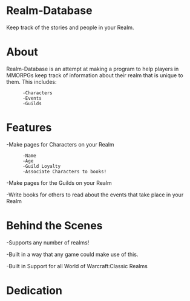 # Realm-Database

Keep track of the stories and people in your Realm.

# About

Realm-Database is an attempt at making a program to help players in MMORPGs keep track of information about their realm that is unique to them. This includes:

          -Characters
          -Events
          -Guilds
          
# Features

-Make pages for Characters on your Realm

          -Name
          -Age
          -Guild Loyalty
          -Associate Characters to books!

-Make pages for the Guilds on your Realm

-Write books for others to read about the events that take place in your Realm

# Behind the Scenes

-Supports any number of realms!

-Built in a way that any game could make use of this.

-Built in Support for all World of Warcraft:Classic Realms

# Dedication

